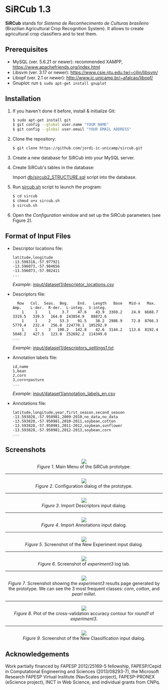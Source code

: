 # SiRCub 1.3

**SiRCub** stands for *Sistema de Reconhecimento de Culturas brasileiro* (Brazilian Agricultural Crop Recognition System).
It allows to create agricultural crop classifiers and to test them.

## Prerequisites

* MySQL (ver. 5.6.21 or newer): recommended XAMPP, https://www.apachefriends.org/index.html
* Libsvm (ver. 3.17 or newer): https://www.csie.ntu.edu.tw/~cjlin/libsvm/
* Libopf (ver. 2.1 or newer): http://www.ic.unicamp.br/~afalcao/libopf/
* Gnuplot: run `$ sudo apt-get install gnuplot`

## Installation

1. If you haven't done it before, install & initialize Git:

   ```bash
   $ sudo apt-get install git
   $ git config --global user.name "YOUR NAME"
   $ git config --global user.email "YOUR EMAIL ADDRESS"
   ```

2. Clone the repository:

   ```bash
   $ git clone https://github.com/jordi-ic-unicamp/sircub.git
   ```

3. Create a new database for SiRCub into your MySQL server.

4. Create SiRCub's tables in the database:

   Import [db/sircub2_STRUCTURE.sql](db/sircub2_STRUCTURE.sql) script into the database.

5. Run [sircub.sh](sircub.sh) script to launch the program:

   ```bash
   $ cd sircub
   $ chmod u+x sircub.sh
   $ sircub.sh
   ```

6. Open the *Configuration* window and set up the SiRCub parameters (see Figure 2).

## Format of Input Files

* Descriptor locations file:

   ```
   latitude,longitude
   -13.598318,-57.977921
   -13.596073,-57.984656
   -13.596073,-57.982411
   ...
   ```

   *Example*: [input/dataset1/descriptor_locations.csv](input/dataset1/descriptor_locations.csv)

* Descriptors file:

   ```
     Row   Col.  Seas.  Beg.    End.   Length   Base   Mid-x   Max.    Amp.    L-der.  R-der.  L-integ.  S-integ. 
       1     1     1     3.7    47.6    43.9  3369.2    24.0  6688.7  3319.5   339.5   164.0  243854.9   88872.6 
       1     1     2    53.3    91.5    38.2  2986.9    72.8  8766.3  5779.4   232.4   256.8  224770.1  105292.9 
       1     1     3   100.2   142.8    42.6  3144.2   113.6  8192.4  5048.2   427.5   123.0  252692.2  114349.0 
   ...
   ```

   *Example*: [input/dataset1/descriptors_settings1.txt](input/dataset1/descriptors_settings1.txt)

* Annotation labels file:

   ```
   id,name
   1,bean
   2,corn
   3,corn+pasture
   ...
   ```

   *Example*: [input/dataset1/annotation_labels_en.csv](input/dataset1/annotation_labels_en.csv)

* Annotations file:

   ```
   latitude,longitude,year,first_season,second_season
   -13.593828,-57.950981,2009-2010,no_data,no_data
   -13.593828,-57.950981,2010-2011,soybean,cotton
   -13.593828,-57.950981,2011-2012,soybean,sunflower
   -13.593828,-57.950981,2012-2013,soybean,corn
   ...
   ```

## Screenshots

<p align="center">
<img src="https://raw.githubusercontent.com/jordi-ic-unicamp/sircub/master/fig/screenshots/main_menu.png" />
<br />
<i>Figure 1</i>. Main Menu of the SiRCub prototype.
</p>

---

<p align="center">
<img src="https://raw.githubusercontent.com/jordi-ic-unicamp/sircub/master/fig/screenshots/configuration.png" />
<br />
<i>Figure 2</i>. Configuration dialog of the prototype.
</p>

---

<p align="center">
<img src="https://raw.githubusercontent.com/jordi-ic-unicamp/sircub/master/fig/screenshots/import_descriptors.png" />
<br />
<i>Figure 3</i>. Import Descriptors input dialog.
</p>

---

<p align="center">
<img src="https://raw.githubusercontent.com/jordi-ic-unicamp/sircub/master/fig/screenshots/import_annotations.png" />
<br />
<i>Figure 4</i>. Import Annotations input dialog.
</p>

---

<p align="center">
<img src="https://raw.githubusercontent.com/jordi-ic-unicamp/sircub/master/fig/screenshots/new_experiment.png" />
<br />
<i>Figure 5</i>. Screenshot of the New Experiment input dialog.
</p>

---

<p align="center">
<img src="https://raw.githubusercontent.com/jordi-ic-unicamp/sircub/master/fig/screenshots/log_tab.png" />
<br />
<i>Figure 6</i>. Screenshot of <i>experiment3</i> log tab.
</p>

---

<p align="center">
<img src="https://raw.githubusercontent.com/jordi-ic-unicamp/sircub/master/fig/screenshots/results_tab.png" />
<br />
<i>Figure 7</i>. Screenshot showing the <i>experiment3</i> results page generated by the prototype.
We can see the 3 most frequent classes: <i>corn</i>, <i>cotton</i>, and <i>pearl millet</i>.
</p>

---

<p align="center">
<img src="https://raw.githubusercontent.com/jordi-ic-unicamp/sircub/master/fig/training_txt_scale_margins.png" />
<br />
<i>Figure 8</i>. Plot of the cross-validation accuracy contour for <i>round1</i> of <i>experiment3</i>.
</p>

---

<p align="center">
<img src="https://raw.githubusercontent.com/jordi-ic-unicamp/sircub/master/fig/screenshots/new_classification.png" />
<br />
<i>Figure 9</i>. Screenshot of the New Classification input dialog.
</p>

## Acknowledgements

Work partially financed by FAPESP 2012/25169-5 fellowship, FAPESP/Cepid in Computational Engineering and Sciences (2013/08293-7), the Microsoft Research FAPESP Virtual Institute (NavScales project), FAPESP-PRONEX (eScience project), INCT in Web Science, and individual grants from CNPq.

